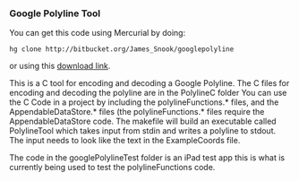 ### Google Polyline Tool

You can get this code using Mercurial by doing:

`hg clone http://bitbucket.org/James_Snook/googlepolyline`

or using this [download link](http://bitbucket.org/James_Snook/googlepolyline/get/f5736112c9bd.zip).

This is a C tool for encoding and decoding a Google Polyline.
The C files for encoding and decoding the polyline are in the PolylineC folder
You can use the C Code in a project by including the polylineFunctions.* files, 
and the AppendableDataStore.* files (the polylineFunctions.* files
require the AppendableDataStore code. The makefile will build an executable
called PolylineTool which takes input from stdin and writes a polyline to
stdout. The input needs to look like the text in the  ExampleCoords file.

The code in the googlePolylineTest folder is an iPad test app this is what is
currently being used to test the polylineFunctions code.